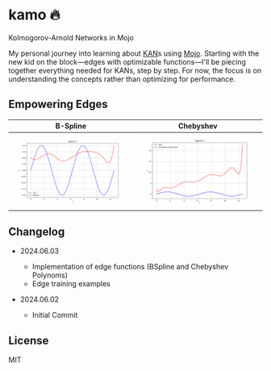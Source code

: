 # kamo 🔥

Kolmogorov-Arnold Networks in Mojo

My personal journey into learning about [KAN](https://github.com/KindXiaoming/pykans)s using [Mojo](https://docs.modular.com/mojo/manual/).
Starting with the new kid on the block—edges with optimizable functions—I'll be piecing
together everything needed for KANs, step by step. 
For now, the focus is on understanding the concepts rather than optimizing for performance.

## Empowering Edges

| **B-Spline** | **Chebyshev** |
|--------------|--------------|
| <img src="imgs/bspline.gif" width="300"/> | <img src="imgs/chebyshev.gif" width="300"/> |

## Changelog

- 2024.06.03
  - Implementation of edge functions (BSpline and Chebyshev Polynoms)
  - Edge training examples
  
- 2024.06.02
  - Initial Commit

## License

MIT